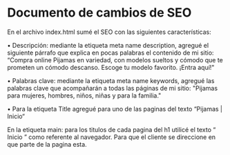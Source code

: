 # Documento de cambios de SEO

En el archivo index.html sumé el SEO con las siguientes características:

  • Descripción: mediante la etiqueta meta name description, agregué el siguiente párrafo que explica en pocas palabras el contenido de mi sitio: “Compra online Pijamas en variedad, con modelos sueltos y cómodo que te prometen un cómodo descanso. Escoge tu modelo favorito. ¡Entra aquí!"

  • Palabras clave: mediante la etiqueta meta name keywords, agregué las palabras clave que acompañarán a todas las páginas de mi sitio: "Pijamas para mujeres, hombres, niños, niñas y para la familia."

  • Para la etiqueta  Title agregué  para uno de las paginas del texto “Pijamas | Inicio“ 

En la etiqueta main: para los titulos de cada pagina del h1 utilicé el texto “ Inicio ”  como referente al navegador. Para que el  cliente se direccione en que parte de la pagina esta.
